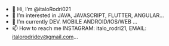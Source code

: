 - 👋 Hi, I’m @italoRodri021
- 👀 I’m interested in JAVA, JAVASCRIPT, FLUTTER, ANGULAR...
- 🌱 I’m currently DEV. MOBILE ANDROID/IOS/WEB ...
- 📫 How to reach me INSTAGRAM: italo_rodri21, EMAIL: italorodridev@gmail.com...

<!---
italoRodri021/italoRodri021 is a ✨ special ✨ repository because its `README.md` (this file) appears on your GitHub profile.
You can click the Preview link to take a look at your changes.
--->
